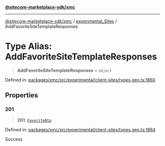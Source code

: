 [**@sitecore-marketplace-sdk/xmc**](../../../../README.md)

***

[@sitecore-marketplace-sdk/xmc](../../../../README.md) / [experimental\_Sites](../README.md) / AddFavoriteSiteTemplateResponses

# Type Alias: AddFavoriteSiteTemplateResponses

> **AddFavoriteSiteTemplateResponses** = `object`

Defined in: [packages/xmc/src/experimental/client-sites/types.gen.ts:1860](https://github.com/Sitecore/marketplace-sdk/blob/main/packages/xmc/src/experimental/client-sites/types.gen.ts#L1860)

## Properties

### 201

> **201**: [`FavoriteDto`](FavoriteDto.md)

Defined in: [packages/xmc/src/experimental/client-sites/types.gen.ts:1864](https://github.com/Sitecore/marketplace-sdk/blob/main/packages/xmc/src/experimental/client-sites/types.gen.ts#L1864)

Success
